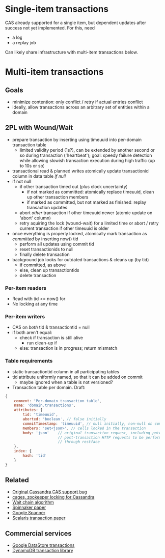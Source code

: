 # Single-item transactions
CAS already supported for a single item, but dependent updates after success
not yet implemented. For this, need

- a log
- a replay job

Can likely share infrastructure with multi-item transactions below.

# Multi-item transactions
## Goals
- minimize contention: only conflict / retry if actual entries conflict
- ideally, allow transactions across an arbitrary set of entities within a
  domain

## 2PL with Wound/Wait

- prepare transaction by inserting using timeuuid into per-domain transaction
  table
    - limited validity period (1s?), can be extended by another second or so
      during transaction ('heartbeat'); goal: speedy failure detection while
      allowing slowish transaction execution during high traffic (up to 10s or so)
- transactional read & planned writes atomically update transactionid column
  in data table *if null*
- if not null
    - if other transaction timed out (plus clock uncertainty)
        - if not marked as committed: atomically replace timeuuid, clean up
          other transaction members
        - if marked as committed, but not marked as finished: replay
          transaction updates
    - abort *other* transaction if other timeuuid newer (atomic update on
      'abort' column)
    - retry aquiring the lock (wound-wait) for a limited time or abort / retry
      current transaction if other timeuuid is older
- once everything is properly locked, atomically mark transaction as
  *committed* by inserting now() tid
    - perform all updates using commit tid
    - reset transactionids to null
    - finally delete transaction
- background job looks for outdated transactions & cleans up (by tid)
    - if committed, as above
    - else, clean up transactiontids
    - delete transaction

### Per-item readers
- Read with tid <= now() for 
- No locking at any time

### Per-item writers
- CAS on *both* tid & transactiontid = null
- if both aren't equal:
    - check if transaction is still alive
        - run clean-up if 
    - else: transaction is in progress; return mismatch

### Table requirements
- static transactiontid column in all participating tables
- tid attribute uniformly named, so that it can be added on commit
    - maybe ignored when a table is not versioned?
- Transaction table per domain. Draft:

```javascript
{
    comment: 'Per-domain transaction table',
    name: 'domain.transactions',
    attributes: {
        tid: 'timeuuid',
        aborted: 'boolean', // false initially
        commitTimestamp: 'timeuuid', // null initially, non-null on commit
        members: 'set<json>', // cells locked in the transaction
        body: 'json'    // original transaction request, including potential
                        // post-transaction HTTP requests to be performed
                        // through restface
    },
    index: {
        hash: 'tid'
    }
}
```

## Related
- [Original Cassandra CAS support bug](https://issues.apache.org/jira/browse/CASSANDRA-5062)
- [cages, zookeeper locking for Cassandra](https://code.google.com/p/cages/)
- [Wait chain algorithm](http://media.fightmymonster.com/Shared/docs/Wait%20Chain%20Algorithm.pdf)
- [Spinnaker paper](http://arxiv.org/pdf/1103.2408.pdf)
- [Google
  Spanner](https://www.usenix.org/system/files/conference/osdi12/osdi12-final-16.pdf)
- [Scalaris transaction
  paper](http://eprints.sics.se/3453/01/AtomicCommitment.pdf)

## Commercial services
- [Google DataStore
  transactions](https://developers.google.com/datastore/docs/concepts/transactions)
- [DynamoDB transaction library](http://java.awsblog.com/post/Tx13H2W58QMAOA7/Performing-Conditional-Writes-Using-the-Amazon-DynamoDB-Transaction-Library)
